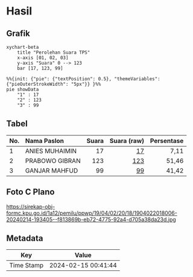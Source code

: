 # Hasil

## Grafik

```mermaid
xychart-beta
    title "Perolehan Suara TPS"
    x-axis [01, 02, 03]
    y-axis "Suara" 0 --> 123
    bar [17, 123, 99]
```

```mermaid
%%{init: {"pie": {"textPosition": 0.5}, "themeVariables": {"pieOuterStrokeWidth": "5px"}} }%%
pie showData
    "1" : 17
    "2" : 123
    "3" : 99
```

## Tabel

| No. | Nama Paslon    | Suara | Suara (raw) | Persentase |
|:--- |:-------------- | -----:| -----------:| ----------:|
| 1   | ANIES MUHAIMIN | 17    | [17][p-1]   | 7,11       |
| 2   | PRABOWO GIBRAN | 123   | [123][p-2]  | 51,46      |
| 3   | GANJAR MAHFUD  | 99    | [99][p-3]   | 41,42      |


[p-1]: https://github.com/gigit-pemilu/pemilu-2024-19-kepulauan-bangka-belitung/blob/main/pilpres/hitung-suara/sub/19-kepulauan-bangka-belitung/sub/04-bangka-tengah/sub/02-pangkalan-baru/sub/2018-batu-belubang/sub/006-tps/sub/paslon-1.txt
[p-2]: https://github.com/gigit-pemilu/pemilu-2024-19-kepulauan-bangka-belitung/blob/main/pilpres/hitung-suara/sub/19-kepulauan-bangka-belitung/sub/04-bangka-tengah/sub/02-pangkalan-baru/sub/2018-batu-belubang/sub/006-tps/sub/paslon-2.txt
[p-3]: https://github.com/gigit-pemilu/pemilu-2024-19-kepulauan-bangka-belitung/blob/main/pilpres/hitung-suara/sub/19-kepulauan-bangka-belitung/sub/04-bangka-tengah/sub/02-pangkalan-baru/sub/2018-batu-belubang/sub/006-tps/sub/paslon-3.txt

## Foto C Plano

https://sirekap-obj-formc.kpu.go.id/1a12/pemilu/ppwp/19/04/02/20/18/1904022018006-20240214-193405--f813869b-eb72-4775-92a4-d705a38da23d.jpg


## Metadata

| Key        | Value               |
| ---------- | ------------------- |
| Time Stamp | 2024-02-15 00:41:44 |



